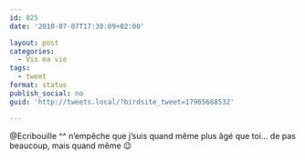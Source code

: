```yaml
---
id: 825
date: '2010-07-07T17:30:09+02:00'

layout: post
categories:
  - Vis ma vie
tags:
  - tweet
format: status
publish_social: no
guid: 'http://tweets.local/?birdsite_tweet=17965688532'

---
```


@Ecribouille ^^ n’empêche que j’suis quand même plus âgé que toi… de pas beaucoup, mais quand même 😉